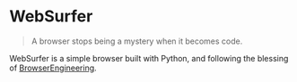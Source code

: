 # WebSurfer
> A browser stops being a mystery when it becomes code.

WebSurfer is a simple browser built with Python, and following the blessing of [BrowserEngineering](https://browser.engineering).
